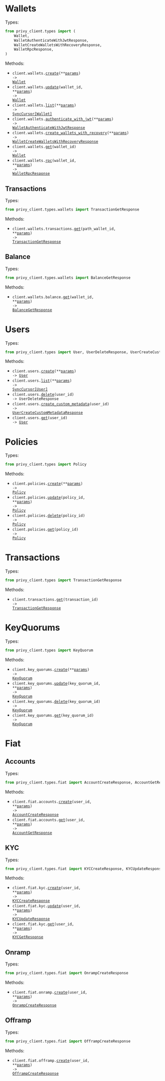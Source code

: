 # Wallets

Types:

```python
from privy_client.types import (
    Wallet,
    WalletAuthenticateWithJwtResponse,
    WalletCreateWalletsWithRecoveryResponse,
    WalletRpcResponse,
)
```

Methods:

- <code title="post /v1/wallets">client.wallets.<a href="./src/privy_client/resources/wallets/wallets.py">create</a>(\*\*<a href="src/privy_client/types/wallet_create_params.py">params</a>) -> <a href="./src/privy_client/types/wallet.py">Wallet</a></code>
- <code title="patch /v1/wallets/{wallet_id}">client.wallets.<a href="./src/privy_client/resources/wallets/wallets.py">update</a>(wallet_id, \*\*<a href="src/privy_client/types/wallet_update_params.py">params</a>) -> <a href="./src/privy_client/types/wallet.py">Wallet</a></code>
- <code title="get /v1/wallets">client.wallets.<a href="./src/privy_client/resources/wallets/wallets.py">list</a>(\*\*<a href="src/privy_client/types/wallet_list_params.py">params</a>) -> <a href="./src/privy_client/types/wallet.py">SyncCursor[Wallet]</a></code>
- <code title="post /v1/user_signers/authenticate">client.wallets.<a href="./src/privy_client/resources/wallets/wallets.py">authenticate_with_jwt</a>(\*\*<a href="src/privy_client/types/wallet_authenticate_with_jwt_params.py">params</a>) -> <a href="./src/privy_client/types/wallet_authenticate_with_jwt_response.py">WalletAuthenticateWithJwtResponse</a></code>
- <code title="post /v1/wallets_with_recovery">client.wallets.<a href="./src/privy_client/resources/wallets/wallets.py">create_wallets_with_recovery</a>(\*\*<a href="src/privy_client/types/wallet_create_wallets_with_recovery_params.py">params</a>) -> <a href="./src/privy_client/types/wallet_create_wallets_with_recovery_response.py">WalletCreateWalletsWithRecoveryResponse</a></code>
- <code title="get /v1/wallets/{wallet_id}">client.wallets.<a href="./src/privy_client/resources/wallets/wallets.py">get</a>(wallet_id) -> <a href="./src/privy_client/types/wallet.py">Wallet</a></code>
- <code title="post /v1/wallets/{wallet_id}/rpc">client.wallets.<a href="./src/privy_client/resources/wallets/wallets.py">rpc</a>(wallet_id, \*\*<a href="src/privy_client/types/wallet_rpc_params.py">params</a>) -> <a href="./src/privy_client/types/wallet_rpc_response.py">WalletRpcResponse</a></code>

## Transactions

Types:

```python
from privy_client.types.wallets import TransactionGetResponse
```

Methods:

- <code title="get /v1/wallets/{wallet_id}/transactions">client.wallets.transactions.<a href="./src/privy_client/resources/wallets/transactions.py">get</a>(path_wallet_id, \*\*<a href="src/privy_client/types/wallets/transaction_get_params.py">params</a>) -> <a href="./src/privy_client/types/wallets/transaction_get_response.py">TransactionGetResponse</a></code>

## Balance

Types:

```python
from privy_client.types.wallets import BalanceGetResponse
```

Methods:

- <code title="get /v1/wallets/{wallet_id}/balance">client.wallets.balance.<a href="./src/privy_client/resources/wallets/balance.py">get</a>(wallet_id, \*\*<a href="src/privy_client/types/wallets/balance_get_params.py">params</a>) -> <a href="./src/privy_client/types/wallets/balance_get_response.py">BalanceGetResponse</a></code>

# Users

Types:

```python
from privy_client.types import User, UserDeleteResponse, UserCreateCustomMetadataResponse
```

Methods:

- <code title="post /v1/users">client.users.<a href="./src/privy_client/resources/users.py">create</a>(\*\*<a href="src/privy_client/types/user_create_params.py">params</a>) -> <a href="./src/privy_client/types/user.py">User</a></code>
- <code title="get /v1/users">client.users.<a href="./src/privy_client/resources/users.py">list</a>(\*\*<a href="src/privy_client/types/user_list_params.py">params</a>) -> <a href="./src/privy_client/types/user.py">SyncCursor[User]</a></code>
- <code title="delete /v1/users/{user_id}">client.users.<a href="./src/privy_client/resources/users.py">delete</a>(user_id) -> UserDeleteResponse</code>
- <code title="post /v1/users/{user_id}/custom_metadata">client.users.<a href="./src/privy_client/resources/users.py">create_custom_metadata</a>(user_id) -> <a href="./src/privy_client/types/user_create_custom_metadata_response.py">UserCreateCustomMetadataResponse</a></code>
- <code title="get /v1/users/{user_id}">client.users.<a href="./src/privy_client/resources/users.py">get</a>(user_id) -> <a href="./src/privy_client/types/user.py">User</a></code>

# Policies

Types:

```python
from privy_client.types import Policy
```

Methods:

- <code title="post /v1/policies">client.policies.<a href="./src/privy_client/resources/policies.py">create</a>(\*\*<a href="src/privy_client/types/policy_create_params.py">params</a>) -> <a href="./src/privy_client/types/policy.py">Policy</a></code>
- <code title="patch /v1/policies/{policy_id}">client.policies.<a href="./src/privy_client/resources/policies.py">update</a>(policy_id, \*\*<a href="src/privy_client/types/policy_update_params.py">params</a>) -> <a href="./src/privy_client/types/policy.py">Policy</a></code>
- <code title="delete /v1/policies/{policy_id}">client.policies.<a href="./src/privy_client/resources/policies.py">delete</a>(policy_id) -> <a href="./src/privy_client/types/policy.py">Policy</a></code>
- <code title="get /v1/policies/{policy_id}">client.policies.<a href="./src/privy_client/resources/policies.py">get</a>(policy_id) -> <a href="./src/privy_client/types/policy.py">Policy</a></code>

# Transactions

Types:

```python
from privy_client.types import TransactionGetResponse
```

Methods:

- <code title="get /v1/transactions/{transaction_id}">client.transactions.<a href="./src/privy_client/resources/transactions.py">get</a>(transaction_id) -> <a href="./src/privy_client/types/transaction_get_response.py">TransactionGetResponse</a></code>

# KeyQuorums

Types:

```python
from privy_client.types import KeyQuorum
```

Methods:

- <code title="post /v1/key_quorums">client.key_quorums.<a href="./src/privy_client/resources/key_quorums.py">create</a>(\*\*<a href="src/privy_client/types/key_quorum_create_params.py">params</a>) -> <a href="./src/privy_client/types/key_quorum.py">KeyQuorum</a></code>
- <code title="patch /v1/key_quorums/{key_quorum_id}">client.key_quorums.<a href="./src/privy_client/resources/key_quorums.py">update</a>(key_quorum_id, \*\*<a href="src/privy_client/types/key_quorum_update_params.py">params</a>) -> <a href="./src/privy_client/types/key_quorum.py">KeyQuorum</a></code>
- <code title="delete /v1/key_quorums/{key_quorum_id}">client.key_quorums.<a href="./src/privy_client/resources/key_quorums.py">delete</a>(key_quorum_id) -> <a href="./src/privy_client/types/key_quorum.py">KeyQuorum</a></code>
- <code title="get /v1/key_quorums/{key_quorum_id}">client.key_quorums.<a href="./src/privy_client/resources/key_quorums.py">get</a>(key_quorum_id) -> <a href="./src/privy_client/types/key_quorum.py">KeyQuorum</a></code>

# Fiat

## Accounts

Types:

```python
from privy_client.types.fiat import AccountCreateResponse, AccountGetResponse
```

Methods:

- <code title="post /v1/users/{user_id}/fiat/accounts">client.fiat.accounts.<a href="./src/privy_client/resources/fiat/accounts.py">create</a>(user_id, \*\*<a href="src/privy_client/types/fiat/account_create_params.py">params</a>) -> <a href="./src/privy_client/types/fiat/account_create_response.py">AccountCreateResponse</a></code>
- <code title="get /v1/users/{user_id}/fiat/accounts">client.fiat.accounts.<a href="./src/privy_client/resources/fiat/accounts.py">get</a>(user_id, \*\*<a href="src/privy_client/types/fiat/account_get_params.py">params</a>) -> <a href="./src/privy_client/types/fiat/account_get_response.py">AccountGetResponse</a></code>

## KYC

Types:

```python
from privy_client.types.fiat import KYCCreateResponse, KYCUpdateResponse, KYCGetResponse
```

Methods:

- <code title="post /v1/users/{user_id}/fiat/kyc">client.fiat.kyc.<a href="./src/privy_client/resources/fiat/kyc.py">create</a>(user_id, \*\*<a href="src/privy_client/types/fiat/kyc_create_params.py">params</a>) -> <a href="./src/privy_client/types/fiat/kyc_create_response.py">KYCCreateResponse</a></code>
- <code title="patch /v1/users/{user_id}/fiat/kyc">client.fiat.kyc.<a href="./src/privy_client/resources/fiat/kyc.py">update</a>(user_id, \*\*<a href="src/privy_client/types/fiat/kyc_update_params.py">params</a>) -> <a href="./src/privy_client/types/fiat/kyc_update_response.py">KYCUpdateResponse</a></code>
- <code title="get /v1/users/{user_id}/fiat/kyc">client.fiat.kyc.<a href="./src/privy_client/resources/fiat/kyc.py">get</a>(user_id, \*\*<a href="src/privy_client/types/fiat/kyc_get_params.py">params</a>) -> <a href="./src/privy_client/types/fiat/kyc_get_response.py">KYCGetResponse</a></code>

## Onramp

Types:

```python
from privy_client.types.fiat import OnrampCreateResponse
```

Methods:

- <code title="post /v1/users/{user_id}/fiat/onramp">client.fiat.onramp.<a href="./src/privy_client/resources/fiat/onramp.py">create</a>(user_id, \*\*<a href="src/privy_client/types/fiat/onramp_create_params.py">params</a>) -> <a href="./src/privy_client/types/fiat/onramp_create_response.py">OnrampCreateResponse</a></code>

## Offramp

Types:

```python
from privy_client.types.fiat import OfframpCreateResponse
```

Methods:

- <code title="post /v1/users/{user_id}/fiat/offramp">client.fiat.offramp.<a href="./src/privy_client/resources/fiat/offramp.py">create</a>(user_id, \*\*<a href="src/privy_client/types/fiat/offramp_create_params.py">params</a>) -> <a href="./src/privy_client/types/fiat/offramp_create_response.py">OfframpCreateResponse</a></code>
